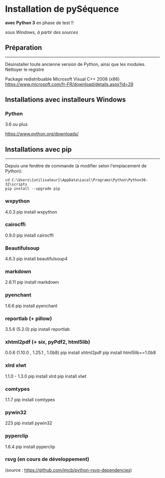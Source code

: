 # Installation de pySéquence #
**avec Python 3**
en phase de test !!

_sous Windows, à partir des sources_


## Préparation ##
--------------

Désinstaller toute ancienne version de Python, ainsi que les modules.
Nettoyer le registre

Package redistribuable Microsoft Visual C++ 2008 (x86)
https://www.microsoft.com/fr-FR/download/details.aspx?id=29

## Installations avec installeurs Windows ##
### Python ###
3.6 ou plus

https://www.python.org/downloads/


## Installations avec pip ##
-------------------------

Depuis une fenêtre de commande (à modifier selon l'emplacement de Python):

    cd C:\Users\{utilisateur}\AppData\Local\Programs\Python\Python36-32\scripts
    pip install --upgrade pip

### wxpython ###
4.0.3
    pip install wxpython
    
### cairocffi ###
0.9.0
    pip install cairocffi

### Beautifulsoup ###
4.6.3
    pip install beautifulsoup4
    
### markdown ###
2.6.11
    pip install markdown

### pyenchant ###
1.6.6
    pip install pyenchant

### reportlab (+ pillow) ###
3.5.6 (5.2.0)
    pip install reportlab

### xhtml2pdf 	(+ six, pyPdf2, html5lib) ###
0.0.6   (1.10.0 , 1.25.1 , 1.0b8)
    pip install xhtml2pdf
    pip install html5lib==1.0b8

### xlrd	xlwt ###
1.1.0   -	1.3.0
    pip install xlrd
    pip install xlwt

### comtypes ###
1.1.7
    pip install comtypes

### pywin32 ###
223
    pip install pywin32

### pyperclip ###
1.6.4
    pip install pyperclip



### rsvg (en cours de développement) ###
(source : https://github.com/jmcb/python-rsvg-dependencies)




